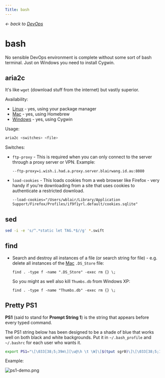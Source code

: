 ```yaml
---
Title: bash
---
```


*&larr; back to [DevOps](%base_url%/?devops)*

# bash

No sensible DevOps environment is complete without some sort of bash terminal. Just on Windows you need to install Cygwin.

## aria2c

It's like `wget` (download stuff from the internet) but vastly superior.

Availability:

- [Linux](%base_url%/?devops/linux) - yes, using your package manager
- [Mac](%base_url%/?devops/mac) - yes, using Homebrew
- [Windows](%base_url%/?devops/windows) - yes, using Cygwin

Usage:

```bash
aria2c <switches> <file>
```

Switches:

- `ftp-proxy` - This is required when you can only connect to the server through a proxy server or VPN. Example:

    ```
    --ftp-proxy=i.wish.i.had.a.proxy.server.blairwang.id.au:8080
    ```

- `load-cookies` - This loads cookies from a web browser like Firefox - very handy if you're downloading from a site that uses cookies to authenticate a restricted download.

    ```
    --load-cookies="/Users/wblair/Library/Application Support/Firefox/Profiles/if9f1yrl.default/cookies.sqlite"
    ```

## sed

```bash
sed -i -e 's/^.*static let TAG.*$//g' *.swift
```

## find

- Search and destroy all instances of a file (or search string for file) - e.g. delete all instances of the [Mac](?mac) `.DS_Store` file:

    ```
    find . -type f -name ".DS_Store" -exec rm {} \;
    ```

    So you might as well also kill `Thumbs.db` from Windows XP:

    ```
    find . -type f -name "Thumbs.db" -exec rm {} \;
    ```

## Pretty PS1

**PS1** (said to stand for **Prompt String 1**) is the string that appears before every typed command.

The PS1 string below has been designed to be a shade of blue that works well on both black and white backgrounds. Put it in `~/.bash_profile` and `~/.bashrc` for each user who wants it.

```bash
export PS1="\[\033[38;5;39m\][\u@\h \t \W]\[$(tput sgr0)\]\[\033[38;5;15m\] \[$(tput sgr0)\]"
```

Example:

![ps1-demo.png](%base_url%/assets/images/ps1-demo.png)